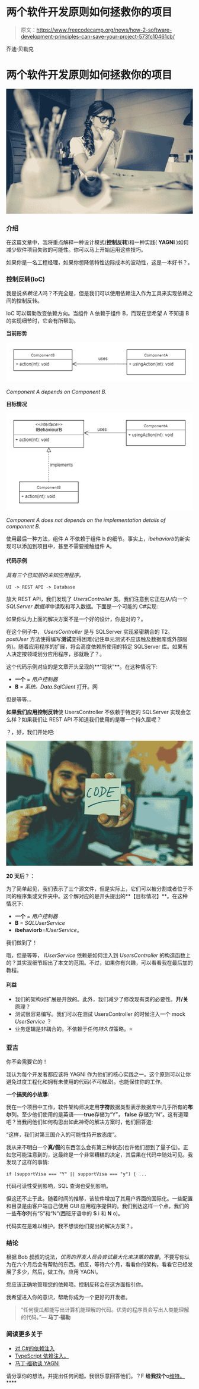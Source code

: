 # 两个软件开发原则如何拯救你的项目

> 原文：<https://www.freecodecamp.org/news/how-2-software-development-principles-can-save-your-project-573fc10461cb/>

乔迪·贝勒克

# 两个软件开发原则如何拯救你的项目

![1*5IVmxQk8nIcC_qJ4n2fWBw](img/d6e7cbc80c812946f7ab37b7f2116a92.png)

### 介绍

在这篇文章中，我将重点解释一种设计模式(**控制反转**)和一种实践( **YAGNI** )如何减少软件项目失败的可能性。你可以马上开始运用这些技巧。

如果你是一名工程经理，如果你想降低特性边际成本的波动性，这是一本好书？。

### 控制反转(IoC)

我是说*依赖注入*吗？不完全是，但是我们可以使用依赖注入作为工具来实现依赖之间的控制反转。

IoC 可以帮助改变依赖方向。当组件 A 依赖于组件 B，而现在您希望 A 不知道 B 的实现细节时，它会有所帮助。

**当前形势**

![1*RCx6u3_JOxc8XPZxR134UQ](img/ec090cee4c0522e646a52289bd3b63d3.png)

*Component A depends on Component B.*

**目标情况**

![1*1ZjKqM1zSvmGvr5ygWptdA](img/55e020759105e969c824a9abc92ea7f0.png)

*Component A does not depends on the implementation details of component B.*

使用最后一种方法，组件 A 不依赖于组件 b 的细节。事实上，*ibehaviorb*的新实现可以添加到项目中，甚至不需要接触组件 A。

#### 代码示例

*具有三个已知层的未知应用程序。*

```
UI -> REST API -> Database
```

放大 REST API，我们发现了 *UsersController* 类。我们注意到它正在从/向一个 *SQLServer 数据库*中读取和写入数据。下面是一个可能的 C#实现:

如果你认为上面的解决方案不是一个好的设计，你是对的？。

在这个例子中， *UsersController* 是与 SQLServer 实现紧密耦合的 T2。 *postUser* 方法使得编写**测试**变得困难(记住单元测试不应该触及数据库或外部服务)。随着应用程序的扩展，将会高度依赖所使用的特定 SQLServer 库。如果有人决定按领域划分应用程序，那就晚了？。

这个代码示例对应的是文章开头呈现的**“现状”**。在这种情况下:

*   **一个** = *用户控制器*
*   **B** = *系统。Data.SqlClient* 打开。网

但是等等…

**如果我们应用控制反转**使 UsersController 不依赖于特定的 SQLServer 实现会怎么样？如果我们让 REST API 不知道我们使用的是哪一个持久层呢？

？，好，我们开始吧:

![1*E4rMivDDauz8sM-KiJuCEA](img/36dbace6ebe3ac1dea6c7bc74c717a14.png)

**20 天后**？：

为了简单起见，我们表示了三个源文件，但是实际上，它们可以被分割或者位于不同的程序集或文件夹中。这个解对应的是开头提出的**【目标情况】**。在这种情况下:

*   **一个** = *用户控制器*
*   **B** = *SQLUserService*
*   **ibehaviorb**=*IUserService*。

我们做到了！

哦，但是等等， *IUserService* 依赖是如何注入到 *UsersController* 的构造函数上的？其实现细节超出了本文的范围。不过，如果你有兴趣，可以看看我在最后加的教程。

#### 利益

*   我们的架构对扩展是开放的。此外，我们减少了修改现有类的必要性。**开/关**原理？
*   测试很容易编写。我们可以在测试 UsersController 的时候注入一个 mock *UserService* ？
*   业务逻辑是非耦合的，不依赖于任何*持久性*策略。⭐️

### 亚吉

你不会需要它的！

我认为每个开发者都应该将 YAGNI 作为他们的核心实践之一。这个原则可以让你避免过度工程化和拥有未使用的代码(*不可触及*)。也能保住你的工作。

**一个搞笑的小故事:**

我在一个项目中工作，软件架构师决定用**字符**数据类型表示数据库中几乎所有的**布尔**列。至少他们使用的是英语——**true**存储为“Y”， **false** 存储为“N”。这有道理吧？当我问他们如何构思出如此神奇的解决方案时，他们回答道:

“这样，我们对第三国介入的可能性持开放态度”。

我从来不明白一个**真/假**的东西怎么会有第三种状态(也许他们想到了量子位)。正如您可能注意到的，这最终是一个非常糟糕的决定，其后果在代码中随处可见。我发现了这样的事情:

```
if (supportVisa === "Y" || supportVisa === "y") { ...
```

代码可读性受到影响，SQL 查询也受到影响。

但这还不止于此。随着时间的推移，该软件增加了其用户界面的国际化。一些配置和目录是由客户端自己使用 GUI 应用程序提供的。我们到达这样一个点，我们的一些**布尔**列有“S”和“N”(西班牙语中的 **S** i 和 **N** o)。

代码实在是难以维护。我不想谈他们提出的解决方案？。

### 结论

根据 Bob 叔叔的说法，*优秀的开发人员会尝试最大化未决策的数量*。不要写你认为在六个月后会有帮助的东西。相反，等待六个月，看看你的架构，看看它已经发展了多少，然后，做工作。应用 YAGNI。

您应该正确地管理您的依赖项。控制反转会在这方面指引你。

我希望进入你的意识，帮助你成为一个更好的开发者。

> “任何傻瓜都能写出计算机能理解的代码。优秀的程序员会写出人类能理解的代码。”― **马丁·福勒**

### 阅读更多关于

*   [对 C#的依赖注入](https://www.codeproject.com/Articles/1234518/Dependency-Injection-using-Unity-Resolve-dependenc)
*   [TypeScript 依赖注入。](https://nehalist.io/dependency-injection-in-typescript/)
*   [马丁·福勒谈 YAGNI](https://martinfowler.com/bliki/Yagni.html)

请分享你的想法，并提出任何问题。我很乐意回答他们。？F **给我找个**o[维特。](https://twitter.com/jbaylacc)****